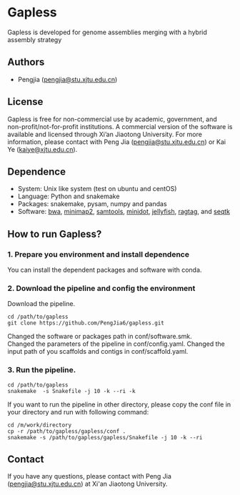 # Gapless

Gapless is developed for genome assemblies merging with a hybrid assembly strategy 


## Authors
  * Pengjia (pengjia@stu.xjtu.edu.cn)


## License

Gapless is free for non-commercial use
by academic, government, and non-profit/not-for-profit institutions. A
commercial version of the software is available and licensed through
Xi’an Jiaotong University. For more information, please contact with
Peng Jia (pengjia@stu.xjtu.edu.cn) or Kai Ye (kaiye@xjtu.edu.cn).


## Dependence

* System: Unix like system (test on ubuntu and centOS)
* Language: Python and snakemake
* Packages: snakemake, pysam, numpy and pandas 
* Software: [bwa](https://github.com/lh3/bwa), [minimap2](https://github.com/lh3/minimap2), [samtools](http://www.htslib.org/), [minidot](https://github.com/thackl/minidot), [jellyfish](https://github.com/gmarcais/Jellyfish), [ragtag](https://github.com/malonge/RagTag), and [seqtk](https://github.com/lh3/seqtk)








## How to run Gapless?


### 1. Prepare you environment and install dependence   

   You can install the dependent packages and software with conda.     

### 2. Download the pipeline and config the environment
   Download the pipeline. 

```shell script
cd /path/to/gapless
git clone https://github.com/PengJia6/gapless.git
```
Changed the software or packages path in conf/software.smk.  
Changed the parameters of the pipeline in conf/config.yaml.
Changed the input path of you scaffolds and contigs in conf/scaffold.yaml.

### 3. Run the pipeline. 

```shell
cd /path/to/gapless
snakemake  -s Snakefile -j 10 -k --ri -k 
```

If you want to run the pipeline in other directory, please copy the conf file in your directory and run with following command:

```shell
cd /m/work/directory
cp -r /path/to/gapless/gapless/conf .
snakemake -s /path/to/gapless/gapless/Snakefile -j 10 -k --ri 
```



## Contact

If you have any questions, please contact with Peng Jia (pengjia@stu.xjtu.edu.cn) at Xi'an Jiaotong University.
